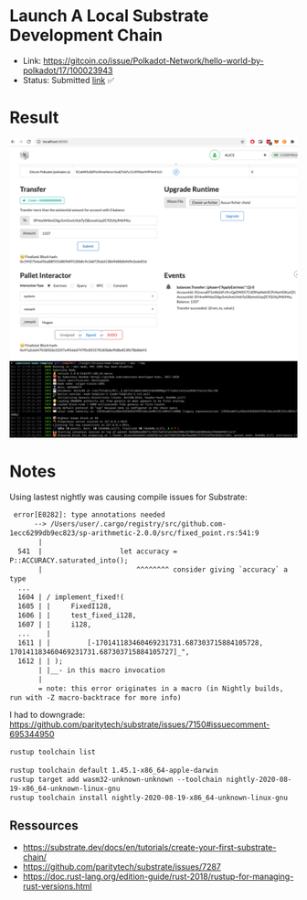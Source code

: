# Launch A Local Substrate Development Chain

- Link: https://gitcoin.co/issue/Polkadot-Network/hello-world-by-polkadot/17/100023943
- Status: Submitted [link](https://github.com/Hugoo/polkadot-hackathon/blob/main/challenges/local-substrate-dev-chain/proof.png) ✅

# Result

![proof](./proof.png "proof")
![local node](./docs/local-dev.png "local node")

# Notes

Using lastest nightly was causing compile issues for Substrate:

```
 error[E0282]: type annotations needed
      --> /Users/user/.cargo/registry/src/github.com-1ecc6299db9ec823/sp-arithmetic-2.0.0/src/fixed_point.rs:541:9
       |
  541  |                   let accuracy = P::ACCURACY.saturated_into();
       |                       ^^^^^^^^ consider giving `accuracy` a type
  ...
  1604 | / implement_fixed!(
  1605 | |     FixedI128,
  1606 | |     test_fixed_i128,
  1607 | |     i128,
  ...    |
  1611 | |         [-170141183460469231731.687303715884105728, 170141183460469231731.687303715884105727]_",
  1612 | | );
       | |__- in this macro invocation
       |
       = note: this error originates in a macro (in Nightly builds, run with -Z macro-backtrace for more info)
```

I had to downgrade: https://github.com/paritytech/substrate/issues/7150#issuecomment-695344950

```
rustup toolchain list

rustup toolchain default 1.45.1-x86_64-apple-darwin
rustup target add wasm32-unknown-unknown --toolchain nightly-2020-08-19-x86_64-unknown-linux-gnu
rustup toolchain install nightly-2020-08-19-x86_64-unknown-linux-gnu
```

## Ressources

- https://substrate.dev/docs/en/tutorials/create-your-first-substrate-chain/
- https://github.com/paritytech/substrate/issues/7287
- https://doc.rust-lang.org/edition-guide/rust-2018/rustup-for-managing-rust-versions.html
